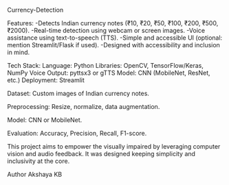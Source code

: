  Currency-Detection

Features:
-Detects Indian currency notes (₹10, ₹20, ₹50, ₹100, ₹200, ₹500, ₹2000).
-Real-time detection using webcam or screen images.
-Voice assistance using text-to-speech (TTS).
-Simple and accessible UI (optional: mention Streamlit/Flask if used).
-Designed with accessibility and inclusion in mind.

Tech Stack:
Language: Python
Libraries: OpenCV, TensorFlow/Keras, NumPy
Voice Output: pyttsx3 or gTTS
Model: CNN (MobileNet, ResNet, etc.)
Deployment: Streamlit


Dataset:
Custom images of Indian currency notes.

Preprocessing: 
Resize, normalize, data augmentation.

Model: 
CNN or MobileNet.

Evaluation: 
Accuracy, Precision, Recall, F1-score.


This project aims to empower the visually impaired by leveraging computer vision and audio feedback. It was designed keeping simplicity and inclusivity at the core.

Author
Akshaya KB




